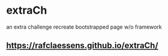 # extraCh
an extra challenge recreate bootstrapped page w/o framework

## https://rafclaessens.github.io/extraCh/